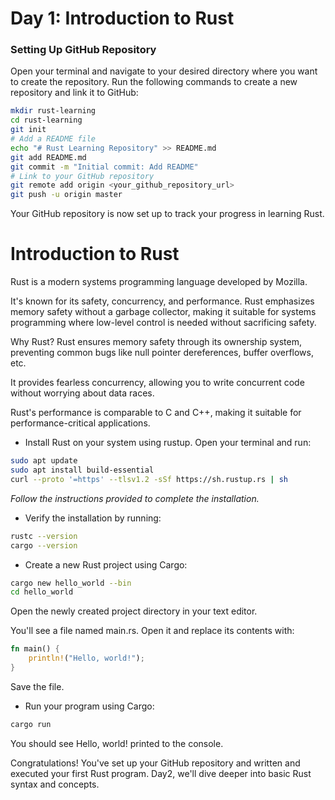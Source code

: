 # Day 1: Introduction to Rust

### Setting Up GitHub Repository
Open your terminal and navigate to your desired directory where you want to create the repository.
Run the following commands to create a new repository and link it to GitHub:

```bash
mkdir rust-learning
cd rust-learning
git init
# Add a README file
echo "# Rust Learning Repository" >> README.md
git add README.md
git commit -m "Initial commit: Add README"
# Link to your GitHub repository
git remote add origin <your_github_repository_url>
git push -u origin master
```
Your GitHub repository is now set up to track your progress in learning Rust.


# Introduction to Rust
Rust is a modern systems programming language developed by Mozilla.

It's known for its safety, concurrency, and performance.
Rust emphasizes memory safety without a garbage collector, making it suitable for systems programming where low-level control is needed without sacrificing safety.

Why Rust?
Rust ensures memory safety through its ownership system, preventing common bugs like null pointer dereferences, buffer overflows, etc.

It provides fearless concurrency, allowing you to write concurrent code without worrying about data races.

Rust's performance is comparable to C and C++, making it suitable for performance-critical applications.

* Install Rust on your system using rustup. Open your terminal and run:

```bash
sudo apt update
sudo apt install build-essential
curl --proto '=https' --tlsv1.2 -sSf https://sh.rustup.rs | sh
```
*Follow the instructions provided to complete the installation.*


* Verify the installation by running:

```bash
rustc --version
cargo --version
```

* Create a new Rust project using Cargo:

```bash
cargo new hello_world --bin
cd hello_world
```

Open the newly created project directory in your text editor.

You'll see a file named main.rs. Open it and replace its contents with:

```rust
fn main() {
    println!("Hello, world!");
}
```
Save the file.

* Run your program using Cargo:

```bash
cargo run
```
You should see Hello, world! printed to the console.

Congratulations! You've set up your GitHub repository and written and executed your first Rust program. Day2, we'll dive deeper into basic Rust syntax and concepts.